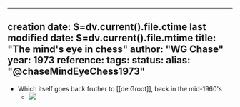 
---
creation date: $=dv.current().file.ctime
last modified date: $=dv.current().file.mtime
title: "The mind's eye in chess"
author: "WG Chase"
year: 1973
reference: 
tags: 
status: 
alias: "@chaseMindEyeChess1973"
---




-   Which itself goes back fruther to [[de Groot]], back in the mid-1960's
    -   ![](https://firebasestorage.googleapis.com/v0/b/firescript-577a2.appspot.com/o/imgs%2Fapp%2Fmegacoglab%2FCDetOUrlhl.png?alt=media&token=b959da26-77bc-48d9-9fe7-e0f8d5db6626)